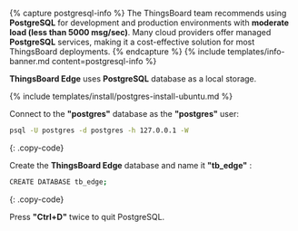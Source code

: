 {% capture postgresql-info %}
The ThingsBoard team recommends using **PostgreSQL** for development and production environments with **moderate load (less than 5000 msg/sec)**.
Many cloud providers offer managed **PostgreSQL** services, making it a cost-effective solution for most ThingsBoard deployments.
{% endcapture %}
{% include templates/info-banner.md content=postgresql-info %}

**ThingsBoard Edge** uses **PostgreSQL** database as a local storage.

{% include templates/install/postgres-install-ubuntu.md %}

Connect to the **"postgres"** database as the **"postgres"** user:

```bash
psql -U postgres -d postgres -h 127.0.0.1 -W
```
{: .copy-code}

Create the **ThingsBoard Edge** database and name it **"tb_edge"** :
```bash
CREATE DATABASE tb_edge;
```
{: .copy-code}

Press **"Ctrl+D"** twice to quit PostgreSQL.